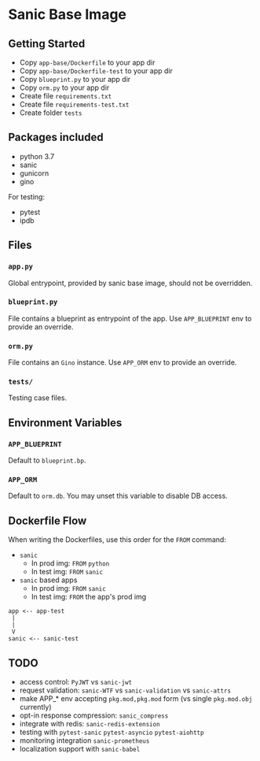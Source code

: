 # Sanic Base Image

## Getting Started
- Copy `app-base/Dockerfile` to your app dir
- Copy `app-base/Dockerfile-test` to your app dir
- Copy `blueprint.py` to your app dir
- Copy `orm.py` to your app dir
- Create file `requirements.txt`
- Create file `requirements-test.txt`
- Create folder `tests`

## Packages included

- python 3.7
- sanic
- gunicorn
- gino

For testing:

- pytest
- ipdb

## Files

### `app.py`
Global entrypoint, provided by sanic base image, should not be overridden.

### `blueprint.py`

File contains a blueprint as entrypoint of the app. Use `APP_BLUEPRINT` env to provide an override.

### `orm.py`
File contains an `Gino` instance. Use `APP_ORM` env to provide an override.


### `tests/`
Testing case files.

## Environment Variables

### `APP_BLUEPRINT`
Default to `blueprint.bp`.

### `APP_ORM`
Default to `orm.db`.
You may unset this variable to disable DB access.

## Dockerfile Flow
When writing the Dockerfiles, use this order for the `FROM` command:

- `sanic`
  - In prod img: `FROM` `python`
  - In test img: `FROM` `sanic`
- `sanic` based apps
  - In prod img: `FROM` `sanic`
  - In test img: `FROM` the app's prod img

```
app <-- app-test
 |
 |
 V
sanic <-- sanic-test
```

## TODO
- access control: `PyJWT` vs `sanic-jwt`
- request validation: `sanic-WTF` vs `sanic-validation` vs `sanic-attrs`
- make APP_* env accepting `pkg.mod,pkg.mod` form (vs single `pkg.mod.obj` currently)
- opt-in response compression: `sanic_compress`
- integrate with redis: `sanic-redis-extension`
- testing with `pytest-sanic` `pytest-asyncio` `pytest-aiohttp`
- monitoring integration `sanic-prometheus`
- localization support with `sanic-babel`
